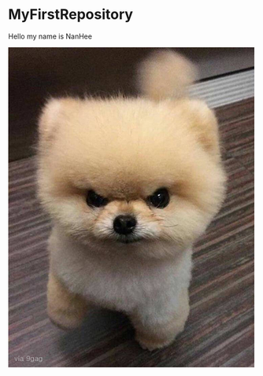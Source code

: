 # MyFirstRepository

Hello my name is NanHee

<img width = "" height = "" src = "./png/dog.jpg"></img>
